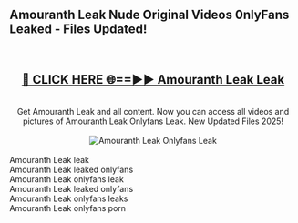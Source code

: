 <h2>Amouranth Leak Nude Original Videos 0nlyFans Leaked - Files Updated! </h2>
<br>
<div align="center">
<h2><a href="https://213.232.235.80/live/video.php?q=amouranth-leak" rel="nofollow">🔴 CLICK HERE 🌐==►► Amouranth Leak Leak</a></h2>
<br>
Get Amouranth Leak and all content. Now you can access all videos and pictures of Amouranth Leak Onlyfans Leak. New Updated Files 2025!
<br>
<br>
<a href="https://213.232.235.80/live/video.php?q=amouranth-leak" rel="nofollow" data-target="animated-image.originalLink"><img src="https://i.imgur.com/1EjSzPs.png" alt="Amouranth Leak Onlyfans Leak" style="max-width: 100%; display: inline-block;" data-target="animated-image.originalImage"></a>
</div>
<br>
Amouranth Leak leak<br>
Amouranth Leak leaked onlyfans<br>
Amouranth Leak onlyfans leak<br>
Amouranth Leak leaked onlyfans<br>
Amouranth Leak onlyfans leaks<br>
Amouranth Leak onlyfans porn
